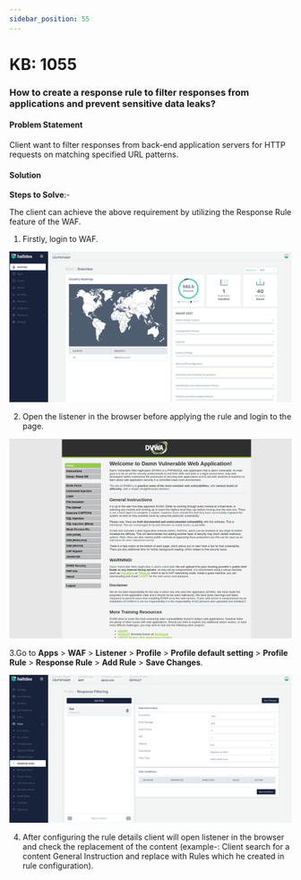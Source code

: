 ```yaml
---
sidebar_position: 55
---
```


# KB: 1055

### **How to create a response rule to filter responses from applications and prevent sensitive data leaks?**

#### **Problem Statement**

Client want to filter responses from back-end application servers for HTTP requests on matching specified URL patterns.

#### **Solution**

**Steps to Solve**:-

The client can achieve the above requirement by utilizing the Response Rule feature of the WAF.

1. Firstly, login to WAF.

![kb-1055](/img/waf/v7/kb/overview_kb_1055_1.png)

2. Open the listener in the browser before applying the rule and login to the page.

![kb-1055](/img/waf/v6/kb/broswer.png)

3.Go to **Apps** > **WAF** > **Listener** > **Profile** > **Profile default setting** > **Profile Rule** > **Response Rule** > **Add Rule** > **Save Changes**.

![kb-1055](/img/waf/v7/kb/rules_kb_1055_3.png)

4. After configuring the rule details client will open listener in the browser and check the replacement of the content (example-: Client search for a content General Instruction and replace with Rules which he created in rule configuration).